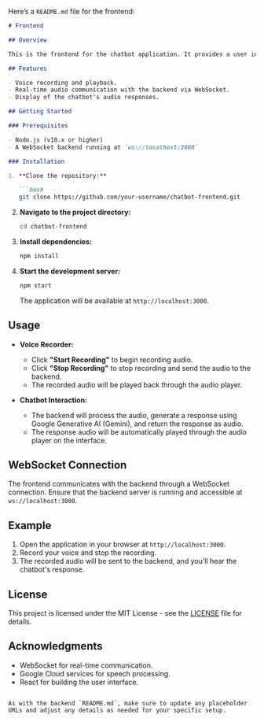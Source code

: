 Here’s a `README.md` file for the frontend:

```markdown
# Frontend

## Overview

This is the frontend for the chatbot application. It provides a user interface for recording and playing audio, as well as interacting with the chatbot through a WebSocket connection.

## Features

- Voice recording and playback.
- Real-time audio communication with the backend via WebSocket.
- Display of the chatbot's audio responses.

## Getting Started

### Prerequisites

- Node.js (v18.x or higher)
- A WebSocket backend running at `ws://localhost:3000`

### Installation

1. **Clone the repository:**

   ```bash
   git clone https://github.com/your-username/chatbot-frontend.git
   ```

2. **Navigate to the project directory:**

   ```bash
   cd chatbot-frontend
   ```

3. **Install dependencies:**

   ```bash
   npm install
   ```

4. **Start the development server:**

   ```bash
   npm start
   ```

   The application will be available at `http://localhost:3000`.

## Usage

- **Voice Recorder:**
  - Click **"Start Recording"** to begin recording audio.
  - Click **"Stop Recording"** to stop recording and send the audio to the backend.
  - The recorded audio will be played back through the audio player.
  
- **Chatbot Interaction:**
  - The backend will process the audio, generate a response using Google Generative AI (Gemini), and return the response as audio.
  - The response audio will be automatically played through the audio player on the interface.

## WebSocket Connection

The frontend communicates with the backend through a WebSocket connection. Ensure that the backend server is running and accessible at `ws://localhost:3000`.

## Example

1. Open the application in your browser at `http://localhost:3000`.
2. Record your voice and stop the recording.
3. The recorded audio will be sent to the backend, and you'll hear the chatbot's response.

## License

This project is licensed under the MIT License - see the [LICENSE](LICENSE) file for details.

## Acknowledgments

- WebSocket for real-time communication.
- Google Cloud services for speech processing.
- React for building the user interface.
```

As with the backend `README.md`, make sure to update any placeholder URLs and adjust any details as needed for your specific setup.